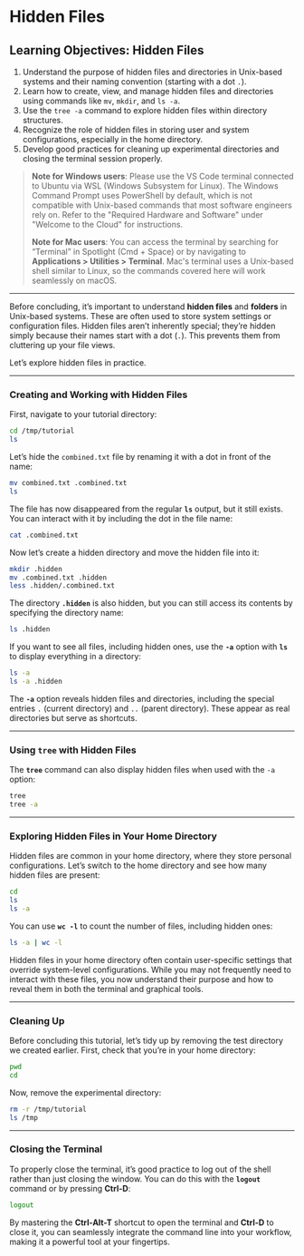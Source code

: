 # **Hidden Files**

## **Learning Objectives: Hidden Files**
1. Understand the purpose of hidden files and directories in Unix-based systems and their naming convention (starting with a dot `.`).  
2. Learn how to create, view, and manage hidden files and directories using commands like `mv`, `mkdir`, and `ls -a`.  
3. Use the `tree -a` command to explore hidden files within directory structures.  
4. Recognize the role of hidden files in storing user and system configurations, especially in the home directory.  
5. Develop good practices for cleaning up experimental directories and closing the terminal session properly.  


> **Note for Windows users**: Please use the VS Code terminal connected to Ubuntu via WSL (Windows Subsystem for Linux). The Windows Command Prompt uses PowerShell by default, which is not compatible with Unix-based commands that most software engineers rely on. Refer to the "Required Hardware and Software" under "Welcome to the Cloud" for instructions.
>
> **Note for Mac users**: You can access the terminal by searching for “Terminal” in Spotlight (Cmd + Space) or by navigating to **Applications > Utilities > Terminal**. Mac's terminal uses a Unix-based shell similar to Linux, so the commands covered here will work seamlessly on macOS.

---

Before concluding, it’s important to understand **hidden files** and **folders** in Unix-based systems. These are often used to store system settings or configuration files. Hidden files aren’t inherently special; they’re hidden simply because their names start with a dot (`.`). This prevents them from cluttering up your file views.

Let’s explore hidden files in practice.

---

### **Creating and Working with Hidden Files**

First, navigate to your tutorial directory:

```bash
cd /tmp/tutorial
ls
```

Let’s hide the `combined.txt` file by renaming it with a dot in front of the name:

```bash
mv combined.txt .combined.txt
ls
```

The file has now disappeared from the regular **`ls`** output, but it still exists. You can interact with it by including the dot in the file name:

```bash
cat .combined.txt
```

Now let’s create a hidden directory and move the hidden file into it:

```bash
mkdir .hidden
mv .combined.txt .hidden
less .hidden/.combined.txt
```

The directory **`.hidden`** is also hidden, but you can still access its contents by specifying the directory name:

```bash
ls .hidden
```

If you want to see all files, including hidden ones, use the **`-a`** option with **`ls`** to display everything in a directory:

```bash
ls -a
ls -a .hidden
```

The **`-a`** option reveals hidden files and directories, including the special entries `.` (current directory) and `..` (parent directory). These appear as real directories but serve as shortcuts.

---

### **Using `tree` with Hidden Files**

The **`tree`** command can also display hidden files when used with the `-a` option:

```bash
tree
tree -a
```

---

### **Exploring Hidden Files in Your Home Directory**

Hidden files are common in your home directory, where they store personal configurations. Let’s switch to the home directory and see how many hidden files are present:

```bash
cd
ls
ls -a
```

You can use **`wc -l`** to count the number of files, including hidden ones:

```bash
ls -a | wc -l
```

Hidden files in your home directory often contain user-specific settings that override system-level configurations. While you may not frequently need to interact with these files, you now understand their purpose and how to reveal them in both the terminal and graphical tools.

---

### **Cleaning Up**

Before concluding this tutorial, let’s tidy up by removing the test directory we created earlier. First, check that you’re in your home directory:

```bash
pwd
cd
```

Now, remove the experimental directory:

```bash
rm -r /tmp/tutorial
ls /tmp
```

---

### **Closing the Terminal**

To properly close the terminal, it’s good practice to log out of the shell rather than just closing the window. You can do this with the **`logout`** command or by pressing **Ctrl-D**:

```bash
logout
```

By mastering the **Ctrl-Alt-T** shortcut to open the terminal and **Ctrl-D** to close it, you can seamlessly integrate the command line into your workflow, making it a powerful tool at your fingertips.
